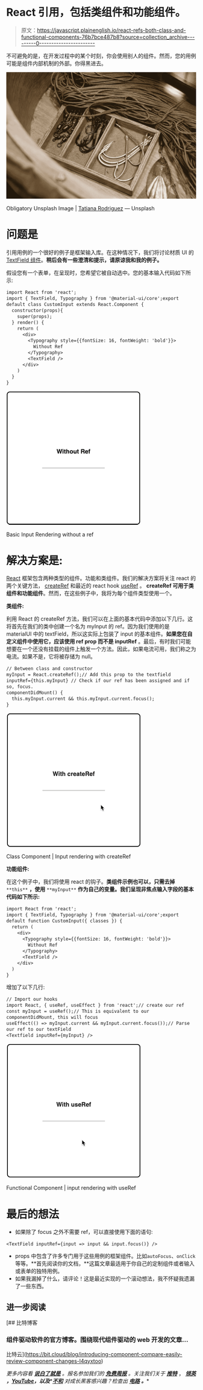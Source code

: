 # React 引用，包括类组件和功能组件。

> 原文：<https://javascript.plainenglish.io/react-refs-both-class-and-functional-components-76b7bce487b8?source=collection_archive---------0----------------------->

不可避免的是，在开发过程中的某个时刻，你会使用别人的组件。然而，您的用例可能是组件内部机制的外部。你得黑进去。

![](img/51b6488ca5116712ffb9767548cbfff3.png)

Obligatory Unsplash Image | [Tatiana Rodriguez](https://unsplash.com/@tata186) — Unsplash

# 问题是

引用用例的一个很好的例子是框架输入库。在这种情况下，我们将讨论材质 UI 的 [TextField 组件](https://material-ui.com/api/text-field/)。**稍后会有一些澄清和提示，请原谅我和我的例子。**

假设您有一个表单，在呈现时，您希望它被自动选中。您的基本输入代码如下所示:

```
import React from 'react';
import { TextField, Typography } from '@material-ui/core';export default class CustomInput extends React.Component {
  constructor(props){
    super(props);
  } render() {
    return (
      <div>
        <Typography style={{fontSize: 16, fontWeight: 'bold'}}>
          Without Ref
        </Typography>
        <TextField />
      </div>
    )
  }
}
```

![](img/792c4d055621b6f242590d24008334e1.png)

Basic Input Rendering without a ref

# 解决方案是:

[React](https://reactjs.org/) 框架包含两种类型的组件。功能和类组件。我们的解决方案将关注 react 的两个关键方法， [createRef](https://reactjs.org/docs/refs-and-the-dom.html#creating-refs) 和最近的 react hook [useRef](https://reactjs.org/docs/hooks-reference.html#useref) 。 **createRef 可用于类组件和功能组件**。然而，在这些例子中，我将为每个组件类型使用一个。

**类组件:**

利用 React 的 createRef 方法，我们可以在上面的基本代码中添加以下几行。这将首先在我们的类中创建一个名为 myInput 的 ref。因为我们使用的是 materialUI 中的 textField，所以这实际上包装了 input 的基本组件。**如果您在自定义组件中使用它，应该使用 ref prop 而不是 inputRef** 。最后，有时我们可能想要在一个还没有挂载的组件上触发一个方法。因此，如果电流可用，我们称之为电流。如果不是，它将被存储为 null。

```
// Between class and constructor
myInput = React.createRef();// Add this prop to the textfield
inputRef={this.myInput} // Check if our ref has been assigned and if so, focus.
componentDidMount() {
  this.myInput.current && this.myInput.current.focus();
}
```

![](img/9ea63818a2c684af848039c446d33b74.png)

Class Component | Input rendering with createRef

**功能组件:**

在这个例子中，我们将使用 react 的钩子。**类组件示例也可以，只需去掉** `**this**` **，使用** `**myInput**` **作为自己的变量。我们呈现非焦点输入字段的基本代码如下所示:**

```
import React from 'react';
import { TextField, Typography } from '@material-ui/core';export default function CustomInput({ classes }) {
  return (
    <div>
      <Typography style={{fontSize: 16, fontWeight: 'bold'}}>
        Without Ref
      </Typography>
      <TextField />
    </div>
  )
}
```

增加了以下几行:

```
// Import our hooks
import React, { useRef, useEffect } from 'react';// create our ref
const myInput = useRef();// This is equivalent to our componentDidMount, this will focus
useEffect(() => myInput.current && myInput.current.focus());// Parse our ref to our textField
<Textfield inputRef={myInput} />
```

![](img/4f992dbd662311e483a3065e2dc83f8e.png)

Functional Component | input rendering with useRef

# 最后的想法

*   如果除了 focus 之外不需要 ref，可以直接使用下面的语句:

```
<TextField inputRef={input => input && input.focus()} />
```

*   props 中包含了许多专门用于这些用例的框架组件。比如`autoFocus`、`onClick`等等。**首先阅读你的文档，**这篇文章最适用于你自己的定制组件或者输入或表单的独特用例。
*   如果我漏掉了什么，请评论！这是最近实现的一个滚动想法，我不怀疑我遗漏了一些东西。

## 进一步阅读

[](https://bit.cloud/blog/introducing-component-compare-easily-review-component-changes-l4qyxtoo) [## 比特博客

### 组件驱动软件的官方博客。围绕现代组件驱动的 web 开发的文章…

比特云](https://bit.cloud/blog/introducing-component-compare-easily-review-component-changes-l4qyxtoo) 

*更多内容看* [***说白了就是***](https://plainenglish.io/) *。报名参加我们的* [***免费周报***](http://newsletter.plainenglish.io/) *。关注我们关于* [***推特***](https://twitter.com/inPlainEngHQ) ， [***领英***](https://www.linkedin.com/company/inplainenglish/) ***，***[***YouTube***](https://www.youtube.com/channel/UCtipWUghju290NWcn8jhyAw)***，以及****[***不和***](https://discord.gg/GtDtUAvyhW) *对成长黑客感兴趣？检查出* [***电路***](https://circuit.ooo/) ***。****